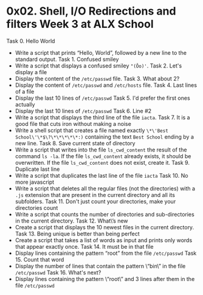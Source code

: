 # 0x02. Shell, I/O Redirections and filters Week 3 at ALX School
Task 0. Hello World
- Write a script that prints “Hello, World”, followed by a new line to the standard output.
Task 1. Confused smiley
- Write a script that displays a confused smiley `"(Ôo)'`.
Task 2. Let's display a file
- Display the content of the `/etc/passwd` file.
Task 3. What about 2?
- Display the content of `/etc/passwd` and `/etc/hosts` file.
Task 4. Last lines of a file
- Display the last 10 lines of `/etc/passwd` 
Task 5. I'd prefer the first ones actually
- Display the last 10 lines of `/etc/passwd`
Task 6. Line #2 
- Write a script that displays the third line of the file `iacta`. 
Task 7. It is a good file that cuts iron without making a noise
- Write a shell script that creates a file named exactly `\*\'Best School\'\*$\?\*\*\*\*\*:)` containing the text `Best School` ending by a new line. 
Task 8. Save current state of directory 
- Write a script that writes into the file `ls_cwd_content` the result of the command `ls -la`. If the file `ls_cwd_content` already exists, it should be overwritten. If the file `ls_cwd_content` does not exist, create it. 
Task 9. Duplicate last line
- Write a script that duplicates the last line of the file `iacta`
Task 10. No more javascript
- Write a script that deletes all the regular files (not the directories) with a `.js` extension that are present in the current directory and all its subfolders.
Task 11. Don\'t just count your directories, make your directories count
- Write a script that counts the number of directories and sub-directories in the current directory.
Task 12. What\’s new
- Create a script that displays the 10 newest files in the current directory.
Task 13. Being unique is better than being perfect
- Create a script that takes a list of words as input and prints only words that appear exactly once.
Task 14. It must be in that file
- Display lines containing the pattern “root” from the file `/etc/passwd`
Task 15. Count that word
- Display the number of lines that contain the pattern \“bin\” in the file  `/etc/passwd`
Task 16. What\'s next?
- Display lines containing the pattern \“root\” and 3 lines after them in the file `/etc/passwd`
